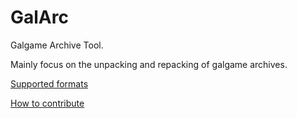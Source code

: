 # GalArc

Galgame Archive Tool.

Mainly focus on the unpacking and repacking of galgame archives.

[Supported formats](https://github.com/detached64/GalArc/blob/master/docs/supported.md)

[How to contribute](https://github.com/detached64/GalArc/blob/master/docs/contribution.md)

